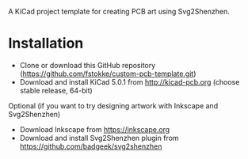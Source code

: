 A KiCad project template for creating PCB art using Svg2Shenzhen.

# Installation

- Clone or download this GitHub repository (https://github.com/fstokke/custom-pcb-template.git)
- Download and install KiCad 5.0.1 from http://kicad-pcb.org (choose stable release, 64-bit)

Optional (if you want to try designing artwork with Inkscape and Svg2Shenzhen)
- Download Inkscape from https://inkscape.org
- Download and install Svg2Shenzhen plugin from https://github.com/badgeek/svg2shenzhen
